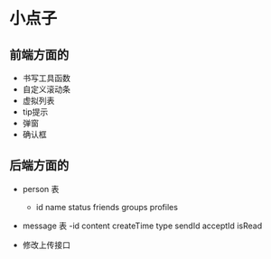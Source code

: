 # 小点子

## 前端方面的

- 书写工具函数
- 自定义滚动条
- 虚拟列表
- tip提示
- 弹窗
- 确认框

## 后端方面的

- person 表
  - id name status friends groups profiles  
- message 表
    -id content createTime type sendId acceptId isRead

- 修改上传接口

